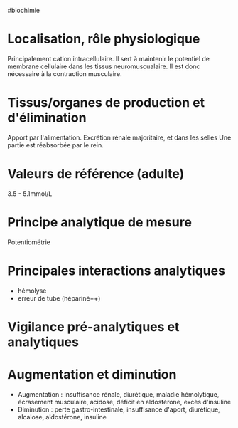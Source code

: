 #biochimie
# Localisation, rôle physiologique

Principalement cation intracellulaire. Il sert à maintenir le potentiel
de membrane cellulaire dans les tissus neuromuscualaire. Il est donc
nécessaire à la contraction musculaire.

# Tissus/organes de production et d\'élimination

Apport par l'alimentation. Excrétion rénale majoritaire, et dans les
selles Une partie est réabsorbée par le rein.

# Valeurs de référence (adulte)

3.5 - 5.1mmol/L

# Principe analytique de mesure

Potentiométrie

# Principales interactions analytiques

-   hémolyse
-   erreur de tube (hépariné++)

# Vigilance pré-analytiques et analytiques

# Augmentation et diminution

-   Augmentation : insuffisance rénale, diurétique, maladie hémolytique,
    écrasement musculaire, acidose, déficit en aldostérone, excès
    d'insuline
-   Diminution : perte gastro-intestinale, insuffisance d'aport,
    diurétique, alcalose, aldostérone, insuline
